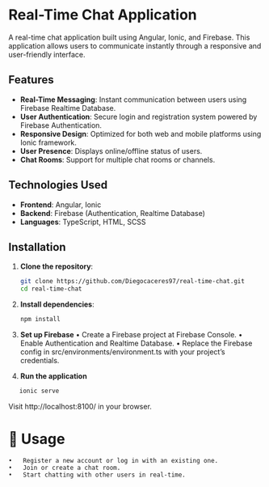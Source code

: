 # Real-Time Chat Application

A real-time chat application built using Angular, Ionic, and Firebase. This application allows users to communicate instantly through a responsive and user-friendly interface.

## Features

- **Real-Time Messaging**: Instant communication between users using Firebase Realtime Database.
- **User Authentication**: Secure login and registration system powered by Firebase Authentication.
- **Responsive Design**: Optimized for both web and mobile platforms using Ionic framework.
- **User Presence**: Displays online/offline status of users.
- **Chat Rooms**: Support for multiple chat rooms or channels.

## Technologies Used

- **Frontend**: Angular, Ionic
- **Backend**: Firebase (Authentication, Realtime Database)
- **Languages**: TypeScript, HTML, SCSS

## Installation

1. **Clone the repository**:

   ```bash
   git clone https://github.com/Diegocaceres97/real-time-chat.git
   cd real-time-chat

2. **Install dependencies**:
   ```bash
   npm install
3. **Set up Firebase**
  •	Create a Firebase project at Firebase Console.
	•	Enable Authentication and Realtime Database.
	•	Replace the Firebase config in src/environments/environment.ts with your project’s credentials.

 

4. **Run the application**
```bash
   ionic serve
```


Visit http://localhost:8100/ in your browser.

# 💬 Usage
	•	Register a new account or log in with an existing one.
	•	Join or create a chat room.
	•	Start chatting with other users in real-time.
